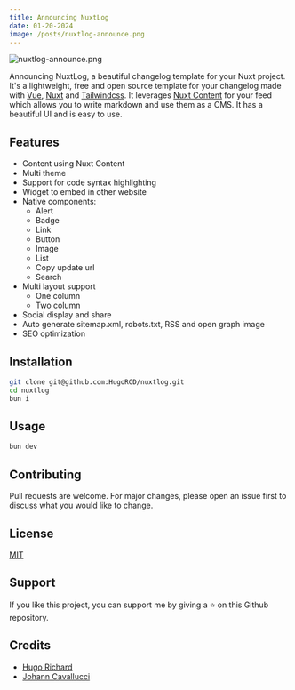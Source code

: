 ```yaml
---
title: Announcing NuxtLog
date: 01-20-2024
image: /posts/nuxtlog-announce.png
---
```


![nuxtlog-announce.png](/posts/nuxtlog-announce.png)

Announcing NuxtLog, a beautiful changelog template for your Nuxt project. It's a lightweight, free and open source template for your changelog made with [Vue](https://vuejs.com), [Nuxt](https://nuxt.com) and [Tailwindcss](https://tailwindcss.com). It leverages [Nuxt Content](https://content.nuxt.com) for your feed which allows you to write markdown and use them as a CMS. It has a beautiful UI and is easy to use.

## Features
- Content using Nuxt Content
- Multi theme
- Support for code syntax highlighting
- Widget to embed in other website
- Native components:
  - Alert
  - Badge
  - Link
  - Button
  - Image
  - List
  - Copy update url
  - Search
- Multi layout support
    - One column
    - Two column
- Social display and share
- Auto generate sitemap.xml, robots.txt, RSS and open graph image
- SEO optimization

## Installation
```bash
git clone git@github.com:HugoRCD/nuxtlog.git
cd nuxtlog
bun i
```

## Usage
```bash
bun dev
```

## Contributing
Pull requests are welcome. For major changes, please open an issue first to discuss what you would like to change.

## License
[MIT](https://choosealicense.com/licenses/mit/)

## Support
If you like this project, you can support me by giving a ⭐️ on this Github repository.

## Credits
- [Hugo Richard](https://x.com/HugoRCD__)
- [Johann Cavallucci](https://x.com/JohannCavallucci)
